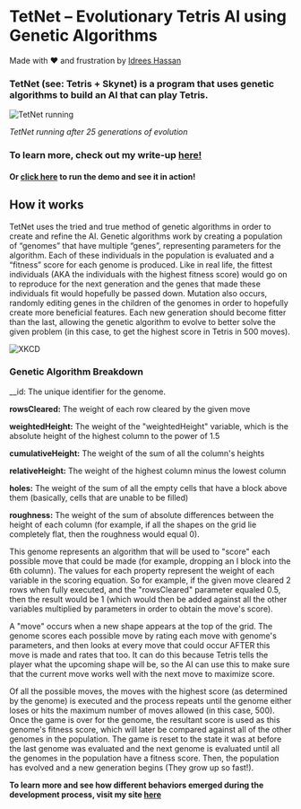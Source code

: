 # TetNet – Evolutionary Tetris AI using Genetic Algorithms

Made with ❤ and frustration by [Idrees Hassan](https://idreesinc.com?utm_source=github&utm_medium=readme&utm_campaign=tetnet)

### TetNet (see: Tetris + Skynet)  is a program that uses genetic algorithms to build an AI that can play Tetris.

![TetNet running](http://idreesinc.com/images/tetnet_in_action.gif)

*TetNet running after 25 generations of evolution*

### To learn more, check out my write-up [here!](http://idreesinc.com/about-tetnet.html?utm_source=github&utm_medium=readme&utm_campaign=tetnet)

#### Or [click here](https://cdn.rawgit.com/IdreesInc/TetNet/master/Tetris.html) to run the demo and see it in action!

## How it works

TetNet uses the tried and true method of genetic algorithms in order to create and refine the AI. Genetic algorithms work by creating a population of “genomes” that have multiple “genes”, representing parameters for the algorithm. Each of these individuals in the population is evaluated and a “fitness” score for each genome is produced. Like in real life, the fittest individuals (AKA the individuals with the highest fitness score) would go on to reproduce for the next generation and the genes that made these individuals fit would hopefully be passed down. Mutation also occurs, randomly editing genes in the children of the genomes in order to hopefully create more beneficial features. Each new generation should become fitter than the last, allowing the genetic algorithm to evolve to better solve the given problem (in this case, to get the highest score in Tetris in 500 moves).

![XKCD](https://imgs.xkcd.com/comics/genetic_algorithms.png)

### Genetic Algorithm Breakdown

__id: The unique identifier for the genome.

__rowsCleared:__ The weight of each row cleared by the given move

__weightedHeight:__ The weight of the "weightedHeight" variable, which is the absolute height of the highest column to the power of 1.5

__cumulativeHeight:__ The weight of the sum of all the column's heights

__relativeHeight:__ The weight of the highest column minus the lowest column

__holes:__ The weight of the sum of all the empty cells that have a block above them (basically, cells that are unable to be filled)

__roughness:__ The weight of the sum of absolute differences between the height of each column (for example, if all the shapes on the grid lie completely flat, then the roughness would equal 0).

This genome represents an algorithm that will be used to "score" each possible move that could be made (for example, dropping an I block into the 6th column). The values for each property represent the weight of each variable in the scoring equation. So for example, if the given move cleared 2 rows when fully executed, and the "rowsCleared" parameter equaled 0.5, then the result would be 1 (which would then be added against all the other variables multiplied by parameters in order to obtain the move's score).

A "move" occurs when a new shape appears at the top of the grid. The genome scores each possible move by rating each move with genome's parameters, and then looks at every move that could occur AFTER this move is made and rates that too. It can do this because Tetris tells the player what the upcoming shape will be, so the AI can use this to make sure that the current move works well with the next move to maximize score.

Of all the possible moves, the moves with the highest score (as determined by the genome) is executed and the process repeats until the genome either loses or hits the maximum number of moves allowed (in this case, 500). Once the game is over for the genome, the resultant score is used as this genome's fitness score, which will later be compared against all of the other genomes in the population. The game is reset to the state it was at before the last genome was evaluated and the next genome is evaluated until all the genomes in the population have a fitness score. Then, the population has evolved and a new generation begins (They grow up so fast!).


__To learn more and see how different behaviors emerged during the development process, visit my site [here](http://idreesinc.com/about-tetnet.html?utm_source=github&utm_medium=readme&utm_campaign=tetnet)__
